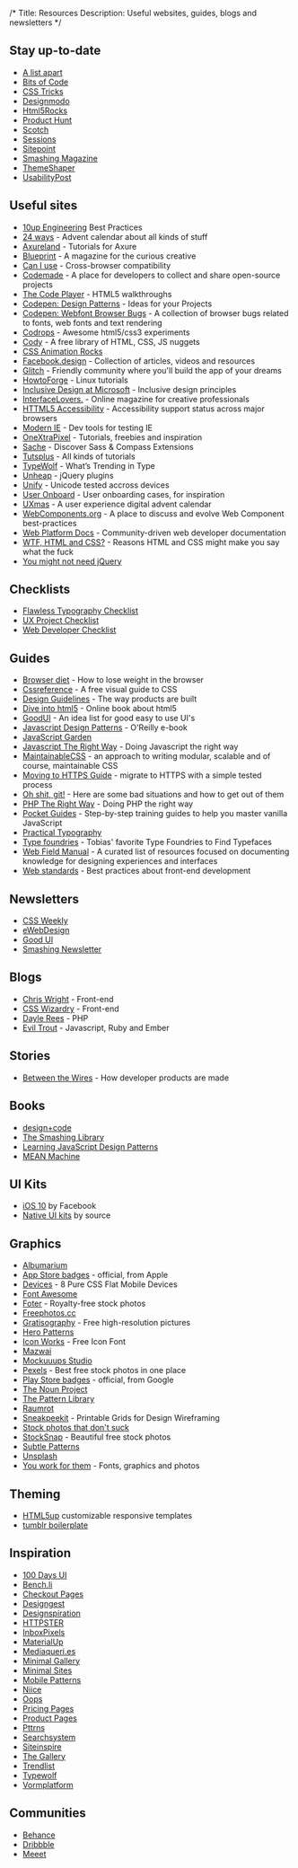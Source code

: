 /*
Title: Resources
Description: Useful websites, guides, blogs and newsletters
*/


## Stay up-to-date

* [A list apart](http://alistapart.com/)
* [Bits of Code](http://bitsofco.de/)
* [CSS Tricks](http://css-tricks.com/)
* [Designmodo](http://designmodo.com/)
* [Html5Rocks](http://html5rocks.com/)
* [Product Hunt](http://www.producthunt.com/)
* [Scotch](http://scotch.io/)
* [Sessions](https://pusher.com/sessions)
* [Sitepoint](http://www.sitepoint.com/)
* [Smashing Magazine](http://smashingmagazine.com/)
* [ThemeShaper](http://themeshaper.com/)
* [UsabilityPost](http://usabilitypost.com/)


## Useful sites

* [10up Engineering](https://10up.github.io/Engineering-Best-Practices/) Best Practices
* [24 ways](http://24ways.org/) - Advent calendar about all kinds of stuff
* [Axureland](http://axureland.com/) - Tutorials for Axure
* [Blueprint](https://teamweek.com/blueprint-the-expectations-game) - A magazine for the curious creative
* [Can I use](http://caniuse.com/) - Cross-browser compatibility
* [Codemade](https://www.codemade.io/) - A place for developers to collect and share open-source projects
* [The Code Player](http://thecodeplayer.com/) - HTML5 walkthroughs
* [Codepen: Design Patterns](http://codepen.io/patterns/) - Ideas for your Projects
* [Codepen: Webfont Browser Bugs](http://codepen.io/collection/ijEJq/) - A collection of browser bugs related to fonts, web fonts and text rendering
* [Codrops](http://tympanus.net/codrops/) - Awesome html5/css3 experiments
* [Cody](http://codyhouse.co/) - A free library of HTML, CSS, JS nuggets
* [CSS Animation Rocks](https://cssanimation.rocks/)
* [Facebook.design](http://facebook.design/) - Collection of articles, videos and resources
* [Glitch](https://glitch.com/) - Friendly community where you'll build the app of your dreams
* [HowtoForge](http://www.howtoforge.com/) - Linux tutorials
* [Inclusive Design at Microsoft](https://www.microsoft.com/en-us/design/inclusive) - Inclusive design principles
* [InterfaceLovers.](https://interfacelovers.com/) - Online magazine for creative professionals
* [HTTML5 Accessibility](http://html5accessibility.com/) - Accessibility support status across major browsers
* [Modern IE](http://www.modern.ie/) - Dev tools for testing IE
* [OneXtraPixel](http://www.onextrapixel.com/) - Tutorials, freebies and inspiration
* [Sache](http://www.sache.in/) - Discover Sass & Compass Extensions
* [Tutsplus](http://tutsplus.com/) - All kinds of tutorials
* [TypeWolf](https://www.typewolf.com/) - What’s Trending in Type
* [Unheap](http://unheap.com/) - jQuery plugins
* [Unify](http://unicode.johnholtripley.co.uk/) - Unicode tested accross devices
* [User Onboard](http://www.useronboard.com/) - User onboarding cases, for inspiration
* [UXmas](http://uxmas.com/) - A user experience digital advent calendar
* [WebComponents.org](http://webcomponents.org/) - A place to discuss and evolve Web Component best-practices
* [Web Platform Docs](https://docs.webplatform.org/) - Community-driven web developer documentation
* [WTF, HTML and CSS?](http://wtfhtmlcss.com/) - Reasons HTML and CSS might make you say what the fuck
* [You might not need jQuery](http://youmightnotneedjquery.com/)


## Checklists

* [Flawless Typography Checklist](https://www.typographychecklist.com/)
* [UX Project Checklist](https://uxchecklist.github.io/)
* [Web Developer Checklist](http://webdevchecklist.com/)


## Guides

* [Browser diet](http://browserdiet.com/) - How to lose weight in the browser
* [Cssreference](http://cssreference.io/) - A free visual guide to CSS 
* [Design Guidelines](http://designguidelines.co/) - The way products are built
* [Dive into html5](http://diveintohtml5.info/) - Online book about html5
* [GoodUI](http://goodui.org/) - An idea list for good easy to use UI's
* [Javascript Design Patterns](http://addyosmani.com/resources/essentialjsdesignpatterns/book/) - O'Reilly e-book
* [JavaScript Garden](http://bonsaiden.github.io/JavaScript-Garden/)
* [Javascript The Right Way](http://jstherightway.org/) - Doing Javascript the right way
* [MaintainableCSS](http://maintainablecss.com/) - an approach to writing modular, scalable and of course, maintainable CSS
* [Moving to HTTPS Guide](https://movingtohttps.com/) - migrate to HTTPS with a simple tested process
* [Oh shit, git!](http://ohshitgit.com/) - Here are some bad situations and how to get out of them
* [PHP The Right Way](http://www.phptherightway.com/) - Doing PHP the right way
* [Pocket Guides](https://gomakethings.com/guides/) - Step-by-step training guides to help you master vanilla JavaScript
* [Practical Typography](http://practicaltypography.com/)
* [Type foundries](http://www.vanschneider.com/best-type-foundries-to-find-typefaces/) - Tobias' favorite Type Foundries to Find Typefaces
* [Web Field Manual](https://webfieldmanual.com/) - A curated list of resources focused on documenting knowledge for designing experiences and interfaces
* [Web standards](http://www.yellowshoe.com.au/standards/) - Best practices about front-end development


## Newsletters

* [CSS Weekly](http://css-weekly.com/)
* [eWebDesign](http://ewebdesign.com/)
* [Good UI](http://www.goodui.org/)
* [Smashing Newsletter](http://www.smashingmagazine.com/the-smashing-newsletter/)


## Blogs

* [Chris Wright](http://chriswrightdesign.com/) - Front-end
* [CSS Wizardry](http://csswizardry.com/) - Front-end
* [Dayle Rees](http://daylerees.com/) - PHP
* [Evil Trout](http://eviltrout.com/) - Javascript, Ruby and Ember


## Stories

* [Between the Wires](https://betweenthewires.org/) - How developer products are made


## Books

* [design+code](http://designcode.io/)
* [The Smashing Library](http://www.smashingmagazine.com/ebooks/)
* [Learning JavaScript Design Patterns](http://addyosmani.com/resources/essentialjsdesignpatterns/book/)
* [MEAN Machine](https://leanpub.com/mean-machine)


## UI Kits

* [iOS 10](http://facebook.design/ios10) by Facebook
* [Native UI kits](https://madebysource.com/uikit/) by source


## Graphics

* [Albumarium](http://albumarium.com/)
* [App Store badges](https://developer.apple.com/app-store/marketing/guidelines/) - official, from Apple
* [Devices](http://marvelapp.github.io/devices.css/) - 8 Pure CSS Flat Mobile Devices
* [Font Awesome](http://fontawesome.io/)
* [Foter](http://foter.com/) - Royalty-free stock photos
* [Freephotos.cc](https://freephotos.cc/)
* [Gratisography](http://www.gratisography.com/) - Free high-resolution pictures
* [Hero Patterns](http://www.heropatterns.com/)
* [Icon Works](http://icon-works.com/) - Free Icon Font
* [Mazwai](http://mazwai.com/)
* [Mockuuups Studio](https://mockuuups.studio/)
* [Pexels](https://www.pexels.com/) - Best free stock photos in one place
* [Play Store badges](https://play.google.com/intl/en_us/badges/) - official, from Google
* [The Noun Project](http://thenounproject.com/)
* [The Pattern Library](http://thepatternlibrary.com/)
* [Raumrot](http://www.raumrot.com/)
* [Sneakpeekit](http://sneakpeekit.com/) - Printable Grids for Design Wireframing
* [Stock photos that don't suck](https://medium.com/p/62ae4bcbe01b)
* [StockSnap](https://stocksnap.io/) - Beautiful free stock photos
* [Subtle Patterns](http://subtlepatterns.com/)
* [Unsplash](https://unsplash.com/)
* [You work for them](https://www.youworkforthem.com/) - Fonts, graphics and photos


## Theming

* [HTML5up](http://html5up.net/) customizable responsive templates
* [tumblr boilerplate](http://www.tumblrboilerplate.com/)


## Inspiration

* [100 Days UI](http://www.100daysui.com/)
* [Bench.li](http://bench.li/)
* [Checkout Pages](http://www.checkoutpages.xyz/)
* [Designgest](http://designgest.com/)
* [Designspiration](http://designspiration.net/)
* [HTTPSTER](http://httpster.net/)
* [InboxPixels](http://inboxpixels.com/)
* [MaterialUp](http://www.materialup.com/)
* [Mediaqueri.es](http://mediaqueri.es/)
* [Minimal Gallery](http://minimal.gallery/)
* [Minimal Sites](http://www.minimalsites.com/)
* [Mobile Patterns](http://www.mobile-patterns.com/)
* [Niice](http://niice.co/)
* [Oops](http://oops.re/)
* [Pricing Pages](http://www.pricingpages.xyz/)
* [Product Pages](http://www.productpages.xyz/)
* [Pttrns](http://www.pttrns.com/)
* [Searchsystem](http://searchsystem.co/)
* [Siteinspire](http://siteinspire.com/)
* [The Gallery](http://thegallery.io/)
* [Trendlist](http://www.trendlist.org/)
* [Typewolf](https://www.typewolf.com/)
* [Vormplatform](http://www.vormplatform.nl/)


## Communities

* [Behance](https://www.behance.net/)
* [Dribbble](https://dribbble.com/)
* [Meeet](http://meeet.co/)
